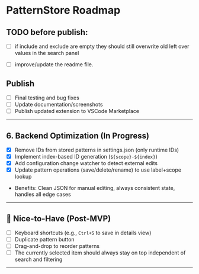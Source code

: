 # PatternStore Roadmap


## TODO before publish:
- [ ] if include and exclude are empty they should still overwrite old left over values in the search panel
- [ ] improve/update the readme file.


## Publish
- [ ] Final testing and bug fixes
- [ ] Update documentation/screenshots
- [ ] Publish updated extension to VSCode Marketplace
---

## 6. Backend Optimization (In Progress)
- [x] Remove IDs from stored patterns in settings.json (only runtime IDs)
- [x] Implement index-based ID generation (`${scope}-${index}`)
- [x] Add configuration change watcher to detect external edits
- [x] Update pattern operations (save/delete/rename) to use label+scope lookup
- Benefits: Clean JSON for manual editing, always consistent state, handles all edge cases
---


## 🚀 Nice-to-Have (Post-MVP)
- [ ] Keyboard shortcuts (e.g., `Ctrl+S` to save in details view)
- [ ] Duplicate pattern button
- [ ] Drag-and-drop to reorder patterns
- [ ] The currently selected item should always stay on top independent of search and filtering

---
